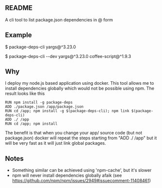 README
------

A cli tool to list package.json dependencies in <package>@<version> form


Example
-------

  $ package-deps-cli
  yargs@^3.23.0

  $ package-deps-cli --dev
  yargs@^3.23.0
  coffee-script@^1.9.3


Why
---

I deploy my node.js based application using docker. This tool allows me to install
dependencies globally which would not be possible using npm. The result looks 
like this

    RUN npm install -g package-deps
    ADD ./package.json /app/package.json
    RUN cd /app; npm install -g $(package-deps-cli); npm link $(package-deps-cli)
    ADD ./ /app
    RUN cd /app; npm install

The benefit is that when you change your app/ source code (but not package.json)
docker will repeat the steps starting from "ADD ./ /app" but it will be very fast
as it will just link global packages.


Notes
-----

- Something similar can be achieved using 'npm-cache', but it's slower
- npm will never install dependencies globally afaik (see <https://github.com/npm/npm/issues/2949#issuecomment-11408461>)
